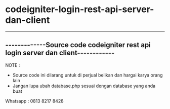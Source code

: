 # codeigniter-login-rest-api-server-dan-client
 --------------------------------------------------------------------------------
-------------Source code codeigniter rest api login server dan client------------
---------------------------------------------------------------------------------
NOTE :
- Source code ini dilarang untuk di perjual belikan dan hargai karya orang lain
- Jangan lupa ubah database.php sesuai dengan database yang anda buat
   
Whatsapp : 0813 8217 8428
 							    
